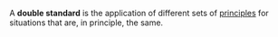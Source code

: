 A **double standard** is the application of different sets of [principles](https://en.wikipedia.org/wiki/Principle "Principle") for situations that are, in principle, the same.